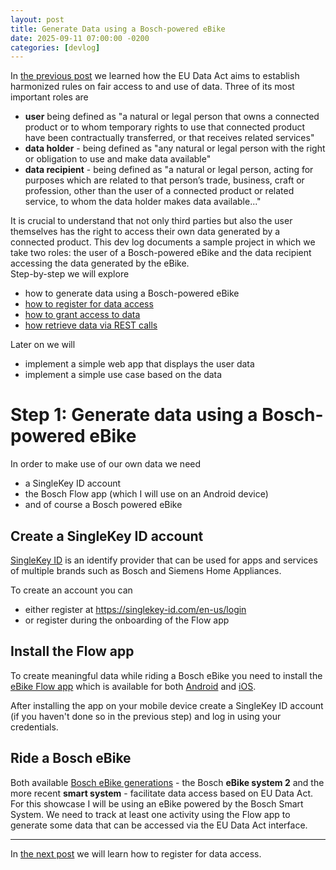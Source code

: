 ```yaml
---
layout: post
title: Generate Data using a Bosch-powered eBike
date: 2025-09-11 07:00:00 -0200
categories: [devlog]
---
```


In [the previous post](https://open-ebike.github.io/devlog/2025/09/10/the-implications-of-eu-data-act.html) we learned how the EU Data Act aims to establish harmonized rules on fair access to and use of data.
Three of its most important roles are

* **user** being defined as "a natural or legal person that owns a connected product or to whom temporary rights to use that connected product have been contractually transferred, or that receives related services"
* **data holder** - being defined as "any natural or legal person with the right or obligation to use and make data available"
* **data recipient** - being defined as "a natural or legal person, acting for purposes which are related to that person’s trade, business, craft or profession, other than the user of a connected product or related service, to whom the data holder makes data available..."

It is crucial to understand that not only third parties but also the user themselves has the right to access their own data generated by a connected product.
This dev log documents a sample project in which we take two roles: the user of a Bosch-powered eBike and the data recipient accessing the data generated by the eBike.  
Step-by-step we will explore

- how to generate data using a Bosch-powered eBike
- [how to register for data access](https://open-ebike.github.io/devlog/2025/09/12/register-for-data-access.html)
- [how to grant access to data](https://open-ebike.github.io/devlog/2025/09/13/grant-access-to-data.html)
- [how retrieve data via REST calls](https://open-ebike.github.io/devlog/2025/09/14/retrieve-data-via-rest-calls)

Later on we will

- implement a simple web app that displays the user data
- implement a simple use case based on the data

# Step 1: Generate data using a Bosch-powered eBike

In order to make use of our own data we need

- a SingleKey ID account
- the Bosch Flow app (which I will use on an Android device)
- and of course a Bosch powered eBike

## Create a SingleKey ID account

[SingleKey ID](https://singlekey-id.com/) is an identify provider that can be used for apps and services of multiple brands such as Bosch and Siemens Home Appliances.

To create an account you can

- either register at https://singlekey-id.com/en-us/login
- or register during the onboarding of the Flow app

## Install the Flow app

To create meaningful data while riding a Bosch eBike you need to install the [eBike Flow app](https://www.bosch-ebike.com/de/produkte/ebike-flow-app) which is available for both [Android](https://play.google.com/store/apps/details?id=com.bosch.ebike.onebikeapp&amp;hl=de&amp;gl=de) and [iOS](https://apps.apple.com/de/app/ebike-flow/id1559900907).

After installing the app on your mobile device create a SingleKey ID account (if you haven't done so in the previous step) and log in using your credentials.

## Ride a Bosch eBike

Both available [Bosch eBike generations](https://www.bosch-ebike.com/us/products/overview) - the Bosch **eBike system 2** and the more recent **smart system** - facilitate data access based on EU Data Act. For this showcase I will be using an eBike powered by the Bosch Smart System.
We need to track at least one activity using the Flow app to generate some data that can be accessed via the EU Data Act interface.

---

In [the next post](https://open-ebike.github.io/devlog/2025/09/12/register-for-data-access.html) we will learn how to register for data access.